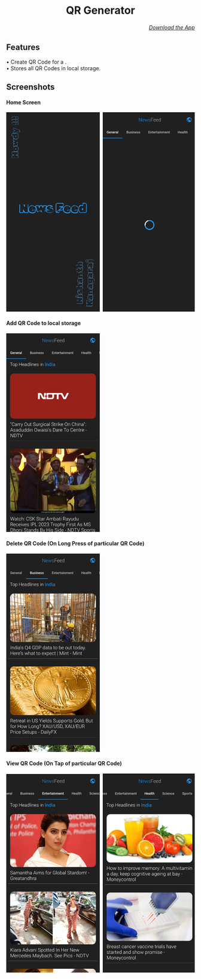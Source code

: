 <h1 align="center">
QR Generator
</h1>

<h6 align='right'><a href = 'https://github.com/nishanth1000/TicTacToe-FlutterApp/releases/download/v0.1.1/tictactoe.apk'>Download the App </a></h6>

## Features
• Create QR Code for a .<br>
• Stores all QR Codes in local storage.<br>

## Screenshots
#### Home Screen
<pre>
<img src="screenshots/0.jpg" width="250"> <img src="screenshots/1.jpg" width="250">
</pre>

#### Add QR Code to local storage
<pre>
<img src="screenshots/2.jpg" width="250">
</pre>

#### Delete QR Code (On Long Press of particular QR Code)
<pre>
<img src="screenshots/3.jpg" width="250">
</pre>

#### View QR Code (On Tap of particular QR Code)
<pre>
<img src="screenshots/4.jpg" width="250"> <img src="screenshots/5.jpg" width="250">
</pre>

